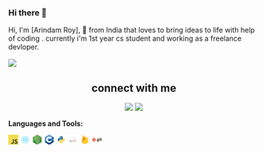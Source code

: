### Hi there 👋

Hi, I'm [Arindam Roy],  🚀 from India that loves to bring ideas to life with help of coding . currently i'm 1st year cs student and working as a freelance devloper.


<img align="center" src="https://cdn.dribbble.com/users/1059583/screenshots/4171367/coding-freak.gif"/>


<h2 align="center">connect with me</h2> 
<p align="center">
	<a href="https://twitter.com/Arindam20103910"><img  src="https://cdn.jsdelivr.net/npm/simple-icons@3.0.1/icons/twitter.svg" width ="60"/></a>
	<a href ="https://www.linkedin.com/in/arindam-roy-571081220/" ><img src="https://www.pngrepo.com/png/107799/512/linkedin.png" width="60"/></a>
</p>



**Languages and Tools:**  

<code><img height="20" src="https://raw.githubusercontent.com/github/explore/80688e429a7d4ef2fca1e82350fe8e3517d3494d/topics/javascript/javascript.png"></code>
<code><img height="20" src="https://raw.githubusercontent.com/github/explore/80688e429a7d4ef2fca1e82350fe8e3517d3494d/topics/react/react.png"></code>
<code><img height="20" src="https://raw.githubusercontent.com/github/explore/80688e429a7d4ef2fca1e82350fe8e3517d3494d/topics/nodejs/nodejs.png"></code>
<code><img height="20" src="https://raw.githubusercontent.com/github/explore/80688e429a7d4ef2fca1e82350fe8e3517d3494d/topics/cpp/cpp.png"></code>
<code><img height="20" src="https://raw.githubusercontent.com/github/explore/80688e429a7d4ef2fca1e82350fe8e3517d3494d/topics/python/python.png"></code>
<code><img height="20" src="https://raw.githubusercontent.com/github/explore/80688e429a7d4ef2fca1e82350fe8e3517d3494d/topics/mysql/mysql.png"></code>
<code><img height="20" src="https://raw.githubusercontent.com/github/explore/80688e429a7d4ef2fca1e82350fe8e3517d3494d/topics/firebase/firebase.png"></code>
<code><img height="20" src="https://raw.githubusercontent.com/github/explore/80688e429a7d4ef2fca1e82350fe8e3517d3494d/topics/git/git.png"></code>
